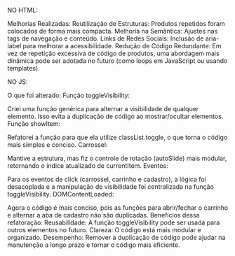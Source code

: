 NO HTML:

Melhorias Realizadas:
Reutilização de Estruturas: Produtos repetidos foram colocados de forma mais compacta.
Melhoria na Semântica: Ajustes nas tags de navegação e conteúdo.
Links de Redes Sociais: Inclusão de aria-label para melhorar a acessibilidade.
Redução de Código Redundante: Em vez de repetição excessiva de código de produtos, uma abordagem mais dinâmica pode ser adotada no futuro (como loops em JavaScript ou usando templates).

NO JS:

O que foi alterado:
Função toggleVisibility:

Criei uma função genérica para alternar a visibilidade de qualquer elemento. Isso evita a duplicação de código ao mostrar/ocultar elementos.
Função showItem:

Refatorei a função para que ela utilize classList.toggle, o que torna o código mais simples e conciso.
Carrossel:

Mantive a estrutura, mas fiz o controle de rotação (autoSlide) mais modular, retornando o índice atualizado de currentItem.
Eventos:

Para os eventos de click (carrossel, carrinho e cadastro), a lógica foi desacoplada e a manipulação de visibilidade foi centralizada na função toggleVisibility.
DOMContentLoaded:

Agora o código é mais conciso, pois as funções para abrir/fechar o carrinho e alternar a aba de cadastro não são duplicadas.
Benefícios dessa refatoração:
Reusabilidade: A função toggleVisibility pode ser usada para outros elementos no futuro.
Clareza: O código está mais modular e organizado.
Desempenho: Remover a duplicação de código pode ajudar na manutenção a longo prazo e tornar o código mais eficiente.
